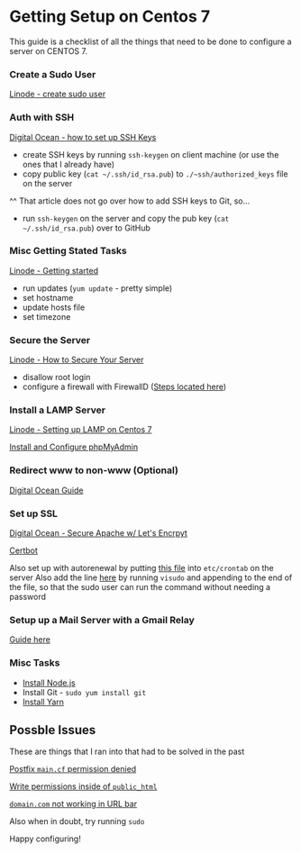 # Getting Setup on Centos 7

This guide is a checklist of all the things that need to be done to configure a server
on CENTOS 7.

### Create a Sudo User

[Linode - create sudo user](https://www.digitalocean.com/community/tutorials/how-to-create-a-sudo-user-on-centos-quickstart)

### Auth with SSH

[Digital Ocean - how to set up SSH Keys](https://www.digitalocean.com/community/tutorials/how-to-set-up-ssh-keys-on-centos7)
* create SSH keys by running `ssh-keygen` on client machine (or use the ones that I already have)
* copy public key (`cat ~/.ssh/id_rsa.pub`) to `./~ssh/authorized_keys` file on the server

^^ That article does not go over how to add SSH keys to Git, so...
* run `ssh-keygen` on the server and copy the pub key (`cat ~/.ssh/id_rsa.pub`) over to GitHub

### Misc Getting Stated Tasks

[Linode - Getting started](https://www.linode.com/docs/getting-started/)

* run updates (`yum update` - pretty simple)
* set hostname
* update hosts file
* set timezone

### Secure the Server

[Linode - How to Secure Your Server](https://www.linode.com/docs/security/securing-your-server/)

* disallow root login
* configure a firewall with FirewallD ([Steps located here](https://www.linode.com/docs/security/firewalls/introduction-to-firewalld-on-centos/))

### Install a LAMP Server

[Linode - Setting up LAMP on Centos 7](https://www.linode.com/docs/web-servers/lamp/lamp-on-centos-7/)

[Install and Configure phpMyAdmin](https://www.liquidweb.com/kb/how-to-install-and-configure-phpmyadmin-on-centos-7/)

### Redirect www to non-www (Optional)

[Digital Ocean Guide](https://www.digitalocean.com/community/tutorials/how-to-redirect-www-to-non-www-with-apache-on-centos-7)

### Set up SSL

[Digital Ocean - Secure Apache w/ Let's Encrpyt](https://www.digitalocean.com/community/tutorials/how-to-secure-apache-with-let-s-encrypt-on-centos-7)

[Certbot](https://certbot.eff.org/lets-encrypt/centos6-apache)

Also set up with autorenewal by putting [this file](scripts/crontab) into `etc/crontab` on the server
Also add the line [here](scripts/visudo) by running `visudo` and appending to the end of the file,
so that the sudo user can run the command without needing a password

### Setup up a Mail Server with a Gmail Relay

[Guide here](https://devops.profitbricks.com/tutorials/configure-a-postfix-relay-through-gmail-on-centos-7/)

### Misc Tasks
* [Install Node.js](https://nodejs.org/en/download/package-manager/#enterprise-linux-and-fedora)
* Install Git - `sudo yum install git`
* [Install Yarn](https://yarnpkg.com/lang/en/docs/install/#centos-stable)


## Possble Issues

These are things that I ran into that had to be solved in the past

[Postfix `main.cf` permission denied](https://serverfault.com/questions/503642/postfix-main-cf-permission-denied)

[Write permissions inside of `public_html`](https://blog.lysender.com/2015/07/centos-7-selinux-php-apache-cannot-writeaccess-file-no-matter-what/)

[`domain.com` not working in URL bar](https://www.linode.com/community/questions/16962/apache-virtual-hosts-non-www-not-working)

Also when in doubt, try running `sudo`

Happy configuring!